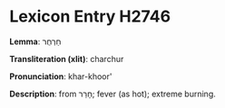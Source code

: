 # Lexicon Entry H2746

**Lemma**: חַרְחֻר

**Transliteration (xlit)**: charchur

**Pronunciation**: khar-khoor'

**Description**:
from חָרַר; fever (as hot); extreme burning.
